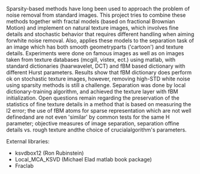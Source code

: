 Sparsity-based methods have long been used to approach the problem of noise removal from standard images.
This project tries to combine these methods together with fractal models
(based on fractional Brownian Motion) and implement on natural texture images, 
which involves fine details and stochastic behavior that requires different handling when aiming forwhite noise removal.
Also, applies these models to the separation task of an image which has both smooth geometryparts ('cartoon') and texture details.
Experiments were done on famous images as well as on images taken from texture databases (mcgill, vistex, ect.) using matlab,
with standard dictionaries (haarwavelet, DCT) and fBM based dictionary with different Hurst parameters. 
Results show that fBM dictionary does perform ok on stochastic texture images, however, 
removing high-STD white noise using sparsity methods is still a challenge. 
Separation was done by local dictionary-training algorithm, and achieved the texture layer with fBM initialization.
Open questions remain regarding the preservation of the statistics of fine texture details
in a method that is based on measuring the l2 error; 
the use of fBM atoms for sparse representation which are not well definedand are not even 'similar' by common tests
for the same H parameter; 
objective measures of image separation, separation offine details vs. 
rough texture andthe choice of crucialalgorithm's parameters.

External libraries:
- ksvdbox12 (Ron Rubinstein)
- Local_MCA_KSVD (Michael Elad matlab book package)
- Fraclab 
